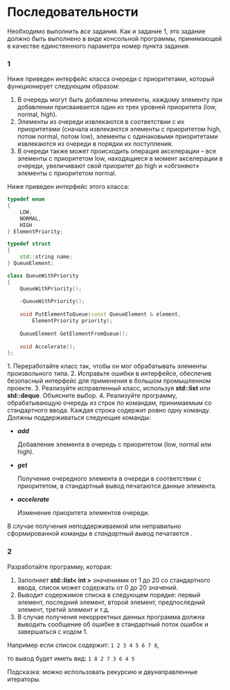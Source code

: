 # Последовательности

Необходимо выполнить *все* задания.
Как и задание 1, это задание должно быть выполнено в виде консольной программы, принимающей в качестве единственного параметра номер пункта задания.

### **1**
Ниже приведен интерфейс класса очереди с приоритетами, который функционирует следующим образом:
1. В очередь могут быть добавлены элементы, каждому элементу при добавлении присваивается один из трех уровней приоритета (low, normal, high).
2. Элементы из очереди извлекаются в соответствии с их приоритетами (сначала извлекаются элементы с приоритетом high, потом normal, потом low), элементы с одинаковыми приоритетами извлекаются из очереди в порядки их поступления.
3. В очереди также может происходить операция акселерации – все элементы с приоритетом low, находящиеся в момент акселерации в очереди, увеличивают свой приоритет до high и «обгоняют» элементы с приоритетом normal.

Ниже приведен интерфейс этого класса:
```c++
typedef enum
{
    LOW,
    NORMAL,
    HIGH
} ElementPriority;

typedef struct
{
    std::string name;
} QueueElement;

class QueueWithPriority
{
    QueueWithPriority();
    
    ~QueueWithPriority();
    
    void PutElementToQueue(const QueueElement & element,
        ElementPriority priority);
        
    QueueElement GetElementFromQueue();
    
    void Accelerate();
};
```

1\.  Переработайте класс так, чтобы он мог обрабатывать элементы произвольного типа.
2\. Исправьте ошибки в интерфейсе, обеспечив безопасный интерфейс для применения в большом промышленном проекте.
3\. Реализуйте исправленный класс, используя **std::list** или **std::deque**. Объясните выбор.
4\. Реализуйте программу, обрабатывающую очередь из строк по командам, принимаемым со стандартного ввода. Каждая строка содержит ровно одну команду. Должны поддерживаться следующие команды:

+ ***add <priority> <data>***
        
    Добавление элемента в очередь с приоритетом <priority> (low, normal или high).
+ ***get***

    Получение очередного элемента в очереди в соответствии с приоритетом, в стандартный вывод печатаются данные элемента.
+ ***accelerate***

    Изменение приоритета элементов очереди.

В случае получения неподдерживаемой или неправильно сформированной команды в *стандартный вывод* печатается **<INVALID COMMAND>**.

### **2**
Разработайте программу, которая:
1. Заполняет **std::list< int >** значениями от 1 до 20 со стандартного ввода, список может содержать от 0 до 20 значений.
2. Выводит содержимое списка в следующем порядке: первый элемент, последний элемент, второй элемент, предпоследний элемент, третий элемент и т.д.
3. В случае получения некорректных данных программа должна выводить сообщение об ошибке в стандартный поток ошибок и завершаться с кодом 1.

Например если список содержит:
    ``` 1 2 3 4 5 6 7 8 ```,
    
то вывод будет иметь вид:
    ``` 1 8 2 7 3 6 4 5 ```

Подсказка: можно использовать рекурсию и двунаправленные итераторы.